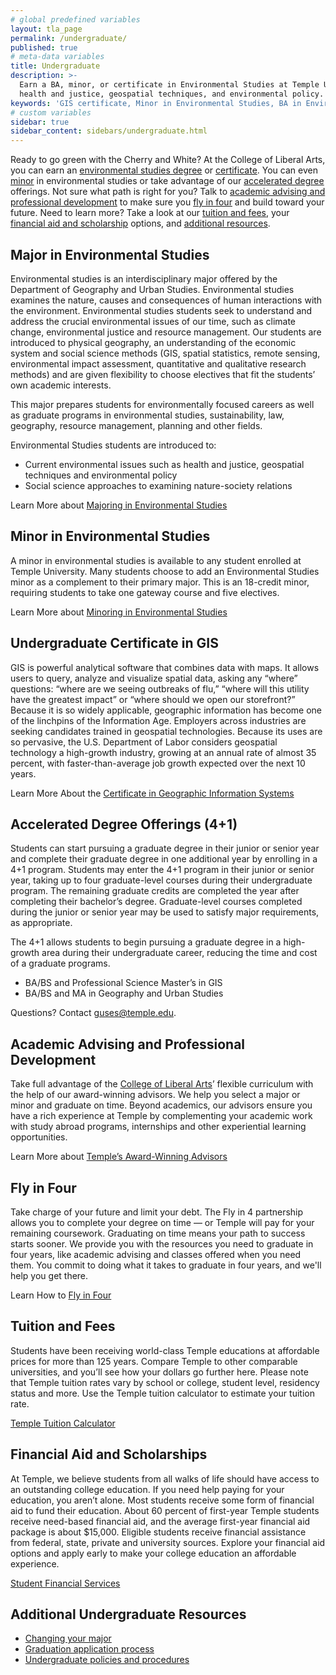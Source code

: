```yaml
---
# global predefined variables
layout: tla_page
permalink: /undergraduate/
published: true
# meta-data variables
title: Undergraduate
description: >-
  Earn a BA, minor, or certificate in Environmental Studies at Temple University. Students are introduced to issues such as
  health and justice, geospatial techniques, and environmental policy. Learn more about our GIS certificate, tuition, and advising.
keywords: 'GIS certificate, Minor in Environmental Studies, BA in Environmental Studies, Environmental Studies Program, tuition, advising'
# custom variables
sidebar: true
sidebar_content: sidebars/undergraduate.html
---
```

Ready to go green with the Cherry and White? At the College of Liberal Arts, you can earn an [environmental studies degree](#major-in-environmental-studies) or [certificate](#undergraduate-certificate-in-gis). You can even [minor](#minor-in-environmental-studies) in environmental studies or take advantage of our [accelerated degree](#accelerated-degree-offerings-4-1) offerings. Not sure what path is right for you? Talk to [academic advising and professional development](#academic-advising-and-professional-development) to make sure you [fly in four](#fly-in-four) and build toward your future. Need to learn more? Take a look at our [tuition and fees](#tuition-and-fees), your [financial aid and scholarship](#financial-aid-and-scholarships) options, and [additional resources](#additional-undergraduate-resources).

## Major in Environmental Studies
Environmental studies is an interdisciplinary major offered by the Department of Geography and Urban Studies. Environmental studies examines the nature, causes and consequences of human interactions with the environment. Environmental studies students seek to understand and address the crucial environmental issues of our time, such as climate change, environmental justice and resource management. Our students are introduced to physical geography, an understanding of the economic system and social science methods (GIS, spatial statistics, remote sensing, environmental impact assessment, quantitative and qualitative research methods) and are given flexibility to choose electives that fit the students’ own academic interests.

This major prepares students for environmentally focused careers as well as graduate programs in environmental studies, sustainability, law, geography, resource management, planning and other fields.

Environmental Studies students are introduced to:

- Current environmental issues such as health and justice, geospatial techniques and environmental policy
- Social science approaches to examining nature-society relations

Learn More about [Majoring in Environmental Studies](http://bulletin.temple.edu/undergraduate/liberal-arts/environmental-studies/ba-environmental-studies/)

## Minor in Environmental Studies
A minor in environmental studies is available to any student enrolled at Temple University. Many students choose to add an Environmental Studies minor as a complement to their primary major. This is an 18-credit minor, requiring students to take one gateway course and five electives.

Learn More about [Minoring in Environmental Studies](http://bulletin.temple.edu/undergraduate/liberal-arts/environmental-studies/minor-environmental-studies/)

## Undergraduate Certificate in GIS
GIS is powerful analytical software that combines data with maps. It allows users to query, analyze and visualize spatial data, asking any “where” questions: “where are we seeing outbreaks of flu,” “where will this utility have the greatest impact” or “where should we open our storefront?” Because it is so widely applicable, geographic information has become one of the linchpins of the Information Age. Employers across industries are seeking candidates trained in geospatial technologies. Because its uses are so pervasive, the U.S. Department of Labor considers geospatial technology a high-growth industry, growing at an annual rate of almost 35 percent, with faster-than-average job growth expected over the next 10 years.

Learn More About the [Certificate in Geographic Information Systems](http://bulletin.temple.edu/undergraduate/liberal-arts/geography-urban-studies/certificate-geographic-information-systems/)

## Accelerated Degree Offerings (4+1)
Students can start pursuing a graduate degree in their junior or senior year and complete their graduate degree in one additional year by enrolling in a 4+1 program. Students may enter the 4+1 program in their junior or senior year, taking up to four graduate-level courses during their undergraduate program. The remaining graduate credits are completed the year after completing their bachelor’s degree. Graduate-level courses completed during the junior or senior year may be used to satisfy major requirements, as appropriate.

The 4+1 allows students to begin pursuing a graduate degree in a high-growth area during their undergraduate career, reducing the time and cost of a graduate programs.

- BA/BS and Professional Science Master’s in GIS<br>
- BA/BS and MA in Geography and Urban Studies<br>

Questions? Contact [guses@temple.edu](mailto:guses@temple.edu).

## Academic Advising and Professional Development
Take full advantage of the [College of Liberal Arts](https://liberalarts.temple.edu/)’ flexible curriculum with the help of our award-winning advisors. We help you select a major or minor and graduate on time. Beyond academics, our advisors ensure you have a rich experience at Temple by complementing your academic work with study abroad programs, internships and other experiential learning opportunities.

Learn More about [Temple’s Award-Winning Advisors](https://liberalarts.temple.edu/advising)

## Fly in Four
Take charge of your future and limit your debt. The Fly in 4 partnership allows you to complete your degree on time — or Temple will pay for your remaining coursework. Graduating on time means your path to success starts sooner. We provide you with the resources you need to graduate in four years, like academic advising and classes offered when you need them. You commit to doing what it takes to graduate in four years, and we'll help you get there.

Learn How to [Fly in Four](http://fly.temple.edu/)

## Tuition and Fees
Students have been receiving world-class Temple educations at affordable prices for more than 125 years. Compare Temple to other comparable universities, and you’ll see how your dollars go further here. Please note that Temple tuition rates vary by school or college, student level, residency status and more. Use the Temple tuition calculator to estimate your tuition rate.

[Temple Tuition Calculator](https://bursar.temple.edu/tuition-and-fees/tuition-rates)

## Financial Aid and Scholarships
At Temple, we believe students from all walks of life should have access to an outstanding college education. If you need help paying for your education, you aren’t alone. Most students receive some form of financial aid to fund their education. About 60 percent of first-year Temple students receive need-based financial aid, and the average first-year financial aid package is about $15,000. Eligible students receive financial assistance from federal, state, private and university sources. Explore your financial aid options and apply early to make your college education an affordable experience.

[Student Financial Services](https://sfs.temple.edu/financial-aid-types)

## Additional Undergraduate Resources
- [Changing your major](http://www.temple.edu/studentaffairs/orientation/freshman-orientation/changing-your-major.asp)
- [Graduation application process](http://www.temple.edu/registrar/students/graduation)
- [Undergraduate policies and procedures](http://bulletin.temple.edu/undergraduate/academic-policies/)
